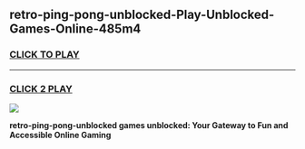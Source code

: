 
## retro-ping-pong-unblocked-Play-Unblocked-Games-Online-485m4
<h3>
<a href="https://premium76.site?title=retro-ping-pong-unblocked&ref=25A">CLICK TO PLAY</a></h3>
<hr>

<h3>
<a href="https://premium76.site?title=retro-ping-pong-unblocked&ref=25A">CLICK 2 PLAY</a>
  
</h3>

<a href="https://premium76.site?title=retro-ping-pong-unblocked&ref=25A"><img src="https://clearcache.store/games.png"></a>


**retro-ping-pong-unblocked games unblocked: Your Gateway to Fun and Accessible Online Gaming**
